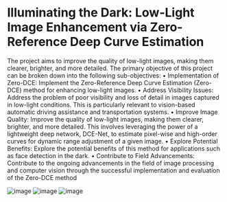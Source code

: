 # Illuminating the Dark: Low-Light Image Enhancement via Zero-Reference Deep Curve Estimation

The project aims to improve the quality of low-light images, making them clearer, brighter, 
and more detailed. The primary objective of this project can be broken down into the 
following sub-objectives:
    • Implementation of Zero-DCE: Implement the Zero-Reference Deep Curve Estimation 
    (Zero-DCE) method for enhancing low-light images.
    • Address Visibility Issues: Address the problem of poor visibility and loss of detail in 
    images captured in low-light conditions. This is particularly relevant to vision-based 
    automatic driving assistance and transportation systems.
    • Improve Image Quality: Improve the quality of low-light images, making them clearer, 
    brighter, and more detailed. This involves leveraging the power of a lightweight deep 
    network, DCE-Net, to estimate pixel-wise and high-order curves for dynamic range 
    adjustment of a given image.
    • Explore Potential Benefits: Explore the potential benefits of this method for 
    applications such as face detection in the dark.
    • Contribute to Field Advancements: Contribute to the ongoing advancements in the 
    field of image processing and computer vision through the successful implementation 
    and evaluation of the Zero-DCE method

![image](https://github.com/anshuman55a/Illuminating-the-Dark/assets/99091710/b7a6b8ef-ef47-4046-91f1-dcabf68901c6)
![image](https://github.com/anshuman55a/Illuminating-the-Dark/assets/99091710/c16c7aaa-0f10-453e-93b3-9b994b346589)
![image](https://github.com/anshuman55a/Illuminating-the-Dark/assets/99091710/f63a2d15-60e3-4f80-9aae-ebb4baae2ff3)



